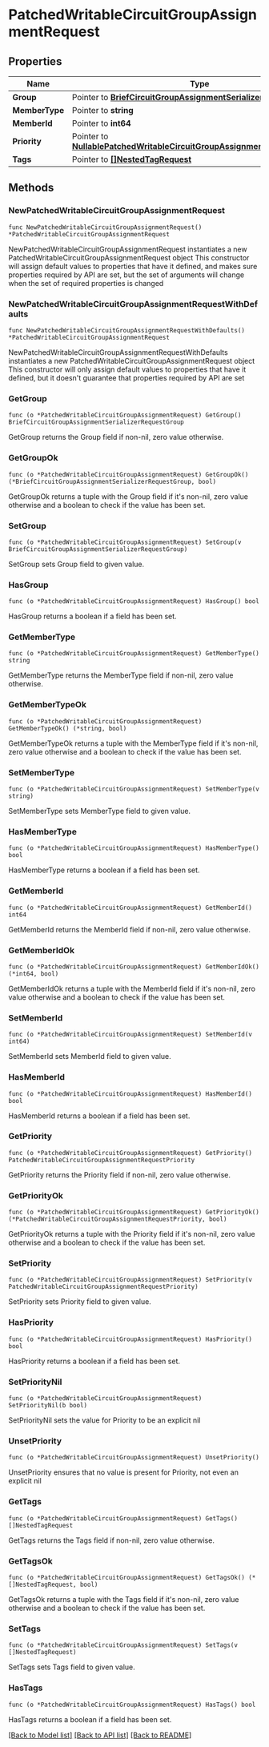 # PatchedWritableCircuitGroupAssignmentRequest

## Properties

Name | Type | Description | Notes
------------ | ------------- | ------------- | -------------
**Group** | Pointer to [**BriefCircuitGroupAssignmentSerializerRequestGroup**](BriefCircuitGroupAssignmentSerializerRequestGroup.md) |  | [optional] 
**MemberType** | Pointer to **string** |  | [optional] 
**MemberId** | Pointer to **int64** |  | [optional] 
**Priority** | Pointer to [**NullablePatchedWritableCircuitGroupAssignmentRequestPriority**](PatchedWritableCircuitGroupAssignmentRequestPriority.md) |  | [optional] 
**Tags** | Pointer to [**[]NestedTagRequest**](NestedTagRequest.md) |  | [optional] 

## Methods

### NewPatchedWritableCircuitGroupAssignmentRequest

`func NewPatchedWritableCircuitGroupAssignmentRequest() *PatchedWritableCircuitGroupAssignmentRequest`

NewPatchedWritableCircuitGroupAssignmentRequest instantiates a new PatchedWritableCircuitGroupAssignmentRequest object
This constructor will assign default values to properties that have it defined,
and makes sure properties required by API are set, but the set of arguments
will change when the set of required properties is changed

### NewPatchedWritableCircuitGroupAssignmentRequestWithDefaults

`func NewPatchedWritableCircuitGroupAssignmentRequestWithDefaults() *PatchedWritableCircuitGroupAssignmentRequest`

NewPatchedWritableCircuitGroupAssignmentRequestWithDefaults instantiates a new PatchedWritableCircuitGroupAssignmentRequest object
This constructor will only assign default values to properties that have it defined,
but it doesn't guarantee that properties required by API are set

### GetGroup

`func (o *PatchedWritableCircuitGroupAssignmentRequest) GetGroup() BriefCircuitGroupAssignmentSerializerRequestGroup`

GetGroup returns the Group field if non-nil, zero value otherwise.

### GetGroupOk

`func (o *PatchedWritableCircuitGroupAssignmentRequest) GetGroupOk() (*BriefCircuitGroupAssignmentSerializerRequestGroup, bool)`

GetGroupOk returns a tuple with the Group field if it's non-nil, zero value otherwise
and a boolean to check if the value has been set.

### SetGroup

`func (o *PatchedWritableCircuitGroupAssignmentRequest) SetGroup(v BriefCircuitGroupAssignmentSerializerRequestGroup)`

SetGroup sets Group field to given value.

### HasGroup

`func (o *PatchedWritableCircuitGroupAssignmentRequest) HasGroup() bool`

HasGroup returns a boolean if a field has been set.

### GetMemberType

`func (o *PatchedWritableCircuitGroupAssignmentRequest) GetMemberType() string`

GetMemberType returns the MemberType field if non-nil, zero value otherwise.

### GetMemberTypeOk

`func (o *PatchedWritableCircuitGroupAssignmentRequest) GetMemberTypeOk() (*string, bool)`

GetMemberTypeOk returns a tuple with the MemberType field if it's non-nil, zero value otherwise
and a boolean to check if the value has been set.

### SetMemberType

`func (o *PatchedWritableCircuitGroupAssignmentRequest) SetMemberType(v string)`

SetMemberType sets MemberType field to given value.

### HasMemberType

`func (o *PatchedWritableCircuitGroupAssignmentRequest) HasMemberType() bool`

HasMemberType returns a boolean if a field has been set.

### GetMemberId

`func (o *PatchedWritableCircuitGroupAssignmentRequest) GetMemberId() int64`

GetMemberId returns the MemberId field if non-nil, zero value otherwise.

### GetMemberIdOk

`func (o *PatchedWritableCircuitGroupAssignmentRequest) GetMemberIdOk() (*int64, bool)`

GetMemberIdOk returns a tuple with the MemberId field if it's non-nil, zero value otherwise
and a boolean to check if the value has been set.

### SetMemberId

`func (o *PatchedWritableCircuitGroupAssignmentRequest) SetMemberId(v int64)`

SetMemberId sets MemberId field to given value.

### HasMemberId

`func (o *PatchedWritableCircuitGroupAssignmentRequest) HasMemberId() bool`

HasMemberId returns a boolean if a field has been set.

### GetPriority

`func (o *PatchedWritableCircuitGroupAssignmentRequest) GetPriority() PatchedWritableCircuitGroupAssignmentRequestPriority`

GetPriority returns the Priority field if non-nil, zero value otherwise.

### GetPriorityOk

`func (o *PatchedWritableCircuitGroupAssignmentRequest) GetPriorityOk() (*PatchedWritableCircuitGroupAssignmentRequestPriority, bool)`

GetPriorityOk returns a tuple with the Priority field if it's non-nil, zero value otherwise
and a boolean to check if the value has been set.

### SetPriority

`func (o *PatchedWritableCircuitGroupAssignmentRequest) SetPriority(v PatchedWritableCircuitGroupAssignmentRequestPriority)`

SetPriority sets Priority field to given value.

### HasPriority

`func (o *PatchedWritableCircuitGroupAssignmentRequest) HasPriority() bool`

HasPriority returns a boolean if a field has been set.

### SetPriorityNil

`func (o *PatchedWritableCircuitGroupAssignmentRequest) SetPriorityNil(b bool)`

 SetPriorityNil sets the value for Priority to be an explicit nil

### UnsetPriority
`func (o *PatchedWritableCircuitGroupAssignmentRequest) UnsetPriority()`

UnsetPriority ensures that no value is present for Priority, not even an explicit nil
### GetTags

`func (o *PatchedWritableCircuitGroupAssignmentRequest) GetTags() []NestedTagRequest`

GetTags returns the Tags field if non-nil, zero value otherwise.

### GetTagsOk

`func (o *PatchedWritableCircuitGroupAssignmentRequest) GetTagsOk() (*[]NestedTagRequest, bool)`

GetTagsOk returns a tuple with the Tags field if it's non-nil, zero value otherwise
and a boolean to check if the value has been set.

### SetTags

`func (o *PatchedWritableCircuitGroupAssignmentRequest) SetTags(v []NestedTagRequest)`

SetTags sets Tags field to given value.

### HasTags

`func (o *PatchedWritableCircuitGroupAssignmentRequest) HasTags() bool`

HasTags returns a boolean if a field has been set.


[[Back to Model list]](../README.md#documentation-for-models) [[Back to API list]](../README.md#documentation-for-api-endpoints) [[Back to README]](../README.md)


